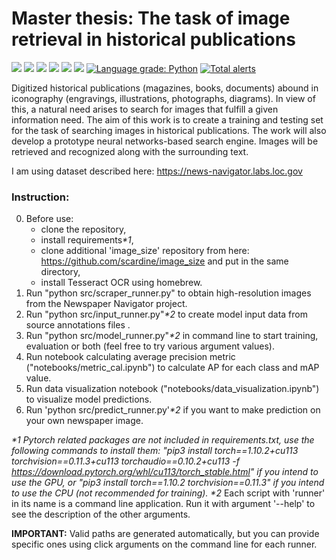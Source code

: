 # Master thesis: The task of image retrieval in historical publications

<p>
    <img src="https://img.shields.io/badge/python%20version-3.8.5-2D77D5" /> <img src="https://img.shields.io/badge/pre--commit-enabled-brightgreen?logo=pre-commit&logoColor=white" /> <img src="https://img.shields.io/badge/github%20actions-enabled-success" /> <img src="https://img.shields.io/badge/code%20style-black-black" /> <img src="https://img.shields.io/badge/import%20format-pycln%20%7C%20isort-orange" /> <a href="https://codeclimate.com/github/yngalxx/Master_degree/maintainability"> <img src="https://api.codeclimate.com/v1/badges/32d0d5c35ad32b251d6c/maintainability" /></a> <a href="https://lgtm.com/projects/g/yngalxx/Master_degree/context:python"><img alt="Language grade: Python" src="https://img.shields.io/lgtm/grade/python/g/yngalxx/Master_degree.svg?logo=lgtm&logoWidth=18"/></a> <a href="https://lgtm.com/projects/g/yngalxx/Master_degree/alerts/"><img alt="Total alerts" src="https://img.shields.io/lgtm/alerts/g/yngalxx/Master_degree.svg?logo=lgtm&logoWidth=18"/></a>
</p>

Digitized historical publications (magazines, books, documents) abound in iconography (engravings, illustrations, photographs, diagrams). In view of this, a natural need arises to search for images that fulfill a given information need. The aim of this work is to create a training and testing set for the task of searching images in historical publications. The work will also develop a prototype neural networks-based search engine. Images will be retrieved and recognized along with the surrounding text.

I am using dataset described here: https://news-navigator.labs.loc.gov

### Instruction:

0. Before use:   
    - clone the repository,
    - install requirements<em>\*1</em>,
    - clone additional 'image_size' repository from here: https://github.com/scardine/image_size and put in the same directory,
    - install Tesseract OCR using homebrew.
1. Run "python src/scraper_runner.py" to obtain high-resolution images from the Newspaper Navigator project.
2. Run "python src/input_runner.py"<em>\*2</em> to create model input data from source annotations files .
3. Run "python src/model_runner.py"<em>\*2</em> in command line to start training, evaluation or both (feel free to try various argument values).
4. Run notebook calculating average precision metric ("notebooks/metric_cal.ipynb") to calculate AP for each class and mAP value.
5. Run data visualization notebook ("notebooks/data_visualization.ipynb") to visualize model predictions.
6. Run 'python src/predict_runner.py'<em>\*2</em> if you want to make prediction on your own newspaper image.

<em>*1 Pytorch related packages are not included in requirements.txt, use the following commands to install them: "pip3 install torch==1.10.2+cu113 torchvision==0.11.3+cu113 torchaudio==0.10.2+cu113 -f https://download.pytorch.org/whl/cu113/torch_stable.html" if you intend to use the GPU, or "pip3 install torch==1.10.2 torchvision==0.11.3" if you intend to use the CPU (not recommended for training).</em>
<em>*2</em> Each script with 'runner' in its name is a command line application. Run it with argument '--help' to see the description of the other arguments.

**IMPORTANT:** Valid paths are generated automatically, but you can provide specific ones using click arguments on the command line for each runner.
